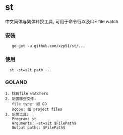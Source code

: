 # st
中文简体与繁体转换工具, 可用于命令行以及IDE file watch

### 安裝
```
   go get -u github.com/xzp51/st/...
```

### 使用
```
  st -st=s2t path ...
```
### GOLAND
```
1. 找到file watchers
2. 配置哪些文件:
   file type: 如 GO
   scope: 如 project files
3. 配置工具:
   Program: st
   Arguments: -st=s2t $FilePath$
   Output paths: $FilePath$
```
